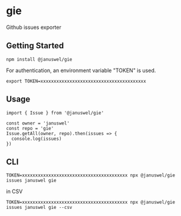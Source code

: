 # gie

Github issues exporter

## Getting Started

```console
npm install @januswel/gie
```

For authentication, an environment variable "TOKEN" is used.

```console
export TOKEN=xxxxxxxxxxxxxxxxxxxxxxxxxxxxxxxxxxxxxxxx
```

## Usage

```
import { Issue } from '@januswel/gie'

const owner = 'januswel'
const repo = 'gie'
Issue.getAll(owner, repo).then(issues => {
  console.log(issues)
})
```

## CLI

```console
TOKEN=xxxxxxxxxxxxxxxxxxxxxxxxxxxxxxxxxxxxxxxx npx @januswel/gie issues januswel gie
```

in CSV

```console
TOKEN=xxxxxxxxxxxxxxxxxxxxxxxxxxxxxxxxxxxxxxxx npx @januswel/gie issues januswel gie --csv
```
